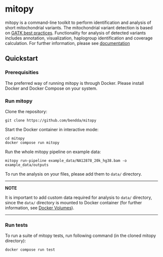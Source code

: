 # mitopy

mitopy is a command-line toolkit to perform identification and analysis of short mitochondrial variants. The mitochondrial variant detection is based on [GATK best practices](https://gatk.broadinstitute.org/hc/en-us/articles/4403870837275-Mitochondrial-short-variant-discovery-SNVs-Indels-). Functionality for analysis of detected variants includes annotation, visualization, haplogroup identification and coverage calculation. For further information, please see [documentation](https://mitopy.readthedocs.io)


## Quickstart

### Prerequisities
The preferred way of running mitopy is through Docker. Please install Docker and Docker Compose on your system.

### Run mitopy

Clone the repository:

```
git clone https://github.com/bendda/mitopy
```

Start the Docker container in interactive mode:

```
cd mitopy
docker compose run mitopy
```

Run the whole mitopy pipeline on example data:

```
mitopy run-pipeline example_data/NA12878_20k_hg38.bam -o example_data/outputs
```

To run the analysis on your files, please add them to `data/` directory.

---
**NOTE**

It is important to add custom data required for analysis to `data/` directory, since the `data/` directory is mounted to Docker container (for further information, see [Docker Volumes](https://docs.docker.com/storage/volumes/)).

---


### Run tests

To run a suite of mitopy tests, run following command (in the cloned mitopy directory):

```
docker compose run test
```